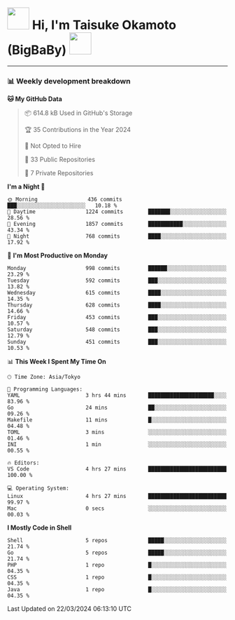 <!-- Title -->
<h1>
    <img src="https://media.tenor.com/TlyRveJkgo4AAAAi/cloud-cloud-strife.gif" width="50"/> 
    Hi, I'm Taisuke Okamoto (BigBaBy) 
    <img src="https://media.tenor.com/TlyRveJkgo4AAAAi/cloud-cloud-strife.gif" width="50"/>
</h1>

---

<h3> 📊 Weekly development breakdown </h3>
<!-- waka-readme-stats -->

<!--START_SECTION:waka-->
**🐱 My GitHub Data** 

> 📦 614.8 kB Used in GitHub's Storage 
 > 
> 🏆 35 Contributions in the Year 2024
 > 
> 🚫 Not Opted to Hire
 > 
> 📜 33 Public Repositories 
 > 
> 🔑 7 Private Repositories 
 > 
**I'm a Night 🦉** 

```text
🌞 Morning                436 commits         ███░░░░░░░░░░░░░░░░░░░░░░   10.18 % 
🌆 Daytime                1224 commits        ███████░░░░░░░░░░░░░░░░░░   28.56 % 
🌃 Evening                1857 commits        ███████████░░░░░░░░░░░░░░   43.34 % 
🌙 Night                  768 commits         ████░░░░░░░░░░░░░░░░░░░░░   17.92 % 
```
📅 **I'm Most Productive on Monday** 

```text
Monday                   998 commits         ██████░░░░░░░░░░░░░░░░░░░   23.29 % 
Tuesday                  592 commits         ███░░░░░░░░░░░░░░░░░░░░░░   13.82 % 
Wednesday                615 commits         ████░░░░░░░░░░░░░░░░░░░░░   14.35 % 
Thursday                 628 commits         ████░░░░░░░░░░░░░░░░░░░░░   14.66 % 
Friday                   453 commits         ███░░░░░░░░░░░░░░░░░░░░░░   10.57 % 
Saturday                 548 commits         ███░░░░░░░░░░░░░░░░░░░░░░   12.79 % 
Sunday                   451 commits         ███░░░░░░░░░░░░░░░░░░░░░░   10.53 % 
```


📊 **This Week I Spent My Time On** 

```text
🕑︎ Time Zone: Asia/Tokyo

💬 Programming Languages: 
YAML                     3 hrs 44 mins       █████████████████████░░░░   83.96 % 
Go                       24 mins             ██░░░░░░░░░░░░░░░░░░░░░░░   09.26 % 
Makefile                 11 mins             █░░░░░░░░░░░░░░░░░░░░░░░░   04.48 % 
TOML                     3 mins              ░░░░░░░░░░░░░░░░░░░░░░░░░   01.46 % 
INI                      1 min               ░░░░░░░░░░░░░░░░░░░░░░░░░   00.55 % 

🔥 Editors: 
VS Code                  4 hrs 27 mins       █████████████████████████   100.00 % 

💻 Operating System: 
Linux                    4 hrs 27 mins       █████████████████████████   99.97 % 
Mac                      0 secs              ░░░░░░░░░░░░░░░░░░░░░░░░░   00.03 % 
```

**I Mostly Code in Shell** 

```text
Shell                    5 repos             █████░░░░░░░░░░░░░░░░░░░░   21.74 % 
Go                       5 repos             █████░░░░░░░░░░░░░░░░░░░░   21.74 % 
PHP                      1 repo              █░░░░░░░░░░░░░░░░░░░░░░░░   04.35 % 
CSS                      1 repo              █░░░░░░░░░░░░░░░░░░░░░░░░   04.35 % 
Java                     1 repo              █░░░░░░░░░░░░░░░░░░░░░░░░   04.35 % 
```




 Last Updated on 22/03/2024 06:13:10 UTC
<!--END_SECTION:waka-->
